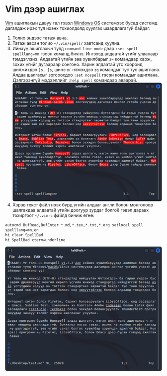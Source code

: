 # Vim дээр ашиглах

[Vim](https://en.wikipedia.org/wiki/Vim_(text_editor)) ашиглахын давуу тал гэвэл [Windows OS](https://www.vim.org/download.php) системээс бусад системд дагалдаж ирэх тул ихэнх тохиолдолд суулгах шаардлагагүй байдаг.

1. Толио [эндээс](https://github.com/bataak/dict-mn/blob/main/package%20-%20Vim/mn.utf-8.spl) татаж авна.
1. Татаж авсан толио `~/.vim/spell/` хавтсанд хуулна.
1. Ийнхүү ашиглахын тулд `command-line mode` дээр `:set spell spelllang=mn` гэсэн команд бичнэ. Ингэхэд алдаатай үгийг улаанаар тэмдэглэнэ. Алдаатай үгийн зөв хувилбарыг `z=` командаар харж, зохих үгийг дугаараар сонгоно. Харин алдаатай үгс хооронд шилжихдээ `]s, [s`, шинэ үг нэмэхдээ `zg` командыг тус тус ашиглана. Алдаа шалгахыг зогсоохдоо `:set nospell` гэсэн командыг ашиглана. Дэлгэрэнгүй мэдээллийг `:help spell` командаар аваарай.\
![vim sample text](images/vim-1.png)
1. Хэрэв текст файл нээх бүрд үгийн алдааг англи болон монголоор шалгахдаа алдаатай үгийн доогуур зурдаг болгоё гэвэл дараах тохиргоог `~/.vimrc` файлд бичиж өгнө:
```vimscript
autocmd BufRead,BufEnter *.md,*.tex,*.txt,*.org setlocal spell spelllang=mn,en
hi clear SpellBad
hi SpellBad cterm=underline
```
![vim sample text with an additional configuration](images/vim-2.png)
